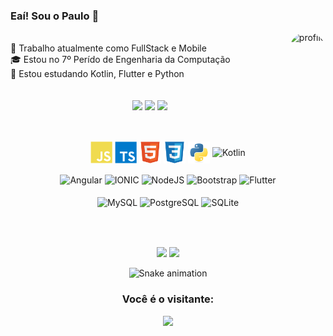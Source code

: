 
### Eaí! Sou o Paulo 👋

<img align="right" alt="profile" height="150" style="border-radius:50px;" src="https://media.discordapp.net/attachments/956389426337050625/956389455567130694/luffy.jpeg?width=960&height=564">
  
<div style="display: inline_block;">
  <br>
🔭 Trabalho atualmente como FullStack e Mobile
  <br>
🎓 Estou no 7º Perído de Engenharia da Computação
  <br>
🌱 Estou estudando Kotlin, Flutter e Python
  <br>
  <br>
  <br>
  <div align="center"> 
  <a href="https://www.instagram.com/o.paulooo/" target="_blank"><img src="https://img.shields.io/badge/-Instagram-%23E4405F?style=for-the-badge&logo=instagram&logoColor=white" target="_blank"></a>
 	<a href="https://www.twitch.tv/0pixter" target="_blank"><img src="https://img.shields.io/badge/Twitch-9146FF?style=for-the-badge&logo=twitch&logoColor=white" target="_blank"></a>
  <a href="https://www.linkedin.com/in/paulo-victor-cruz" target="_blank"><img src="https://img.shields.io/badge/-LinkedIn-%230077B5?style=for-the-badge&logo=linkedin&logoColor=white" target="_blank"></a> 
  <br>
</div>

  
  ##

  
<div style="display: inline_block;" align="center">
  
  <br>
  <img align="center" alt="JS" height="35" width="auto" src="https://raw.githubusercontent.com/devicons/devicon/master/icons/javascript/javascript-plain.svg">
  
  <img align="center" alt="TS" height="35" width="auto" src="https://raw.githubusercontent.com/devicons/devicon/master/icons/typescript/typescript-plain.svg">
    
  <img align="center" alt="HTML" height="35" width="auto" src="https://raw.githubusercontent.com/devicons/devicon/master/icons/html5/html5-original.svg">
  
  <img align="center" alt="CSS" height="35" width="auto" src="https://raw.githubusercontent.com/devicons/devicon/master/icons/css3/css3-original.svg">
  
  <img align="center" alt="Python" height="35" width="auto" src="https://raw.githubusercontent.com/devicons/devicon/master/icons/python/python-original.svg">
  
  <img align="center" alt="Kotlin" height="35" width="auto" src="https://cdn.jsdelivr.net/gh/devicons/devicon/icons/kotlin/kotlin-original.svg">
    
  <br>
  <br>
    
  <img align="center" alt="Angular" height="35" width="auto" src="https://cdn.jsdelivr.net/gh/devicons/devicon/icons/angularjs/angularjs-original.svg">
  
  <img align="center" alt="IONIC" height="35" width="auto" src="https://cdn.jsdelivr.net/gh/devicons/devicon/icons/ionic/ionic-original.svg">
    
  <img align="center" alt="NodeJS" height="35" width="auto" src="https://cdn.jsdelivr.net/gh/devicons/devicon/icons/nodejs/nodejs-original.svg">
    
  <img align="center" alt="Bootstrap" height="35" width="auto" src="https://cdn.jsdelivr.net/gh/devicons/devicon/icons/bootstrap/bootstrap-original.svg">
  
  <img align="center" alt="Flutter" height="35" width="auto" src="https://cdn.jsdelivr.net/gh/devicons/devicon/icons/flutter/flutter-original.svg">
  
  
  <br>
  <br>
    
    
  <img align="center" alt="MySQL" height="50" width="auto" src="https://cdn.jsdelivr.net/gh/devicons/devicon/icons/mysql/mysql-original.svg">
  <img align="center" alt="PostgreSQL" height="50" width="auto" src="https://cdn.jsdelivr.net/gh/devicons/devicon/icons/postgresql/postgresql-original.svg">
  <img align="center" alt="SQLite" height="50" width="auto" src="https://cdn.jsdelivr.net/gh/devicons/devicon/icons/sqlite/sqlite-original.svg">
</div>
  
  <br>
  
  ##
  
  <br>
  
<div align="center">
  <a href="https://github.com/opaulooo"> </a>
  <img height="160em" src="https://github-readme-stats.vercel.app/api?username=opaulooo&show_icons=true&theme=dracula&include_all_commits=true&count_private=true"/>
  <img height="160em" src="https://github-readme-stats.vercel.app/api/top-langs/?username=opaulooo&layout=compact&langs_count=10&theme=dracula"/>
  <br>  
 
  ![Snake animation](https://github.com/opaulooo/opaulooo/blob/output/github-contribution-grid-snake.svg)
</div>
</div>

<h3 align="center">Você é o visitante:</h3> 
<p align="center">
  <img alingn="center" src="https://profile-counter.glitch.me/opaulooo/count.svg" />
</p>
